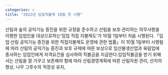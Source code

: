 ```yaml
---
categories: c
title: "2022년 임업직불제 10월 첫 시행"
---
```

산림과 숲의 공익기능 증진을 위한 규정을 준수하고 산림을 보호·관리하는 의무사항을 이행한 임업인을 대상으로하는‘임업 직접 지불제도’가 10월 1일부터 처음 시행된다.「임업·산림 공익기능 증진을 위한 직접지불제도 운영에 관한 법률」이 10월 1일부터 시행됨에 따라 산림의 공익기능 증진과 보호 규제에 따른 보상으로 임산물생산업과 육림업에 종사하는 임업인에게 자격요건을 심사하여 직불금을 지급한다.임업직불금을 받기 위해서는 산림을 잘 가꾸고 보존해야 함에 따라 산림경영계획에 따른 산림자원 관리, 산지의 형상, 나무 그루수의 적정성 유지,